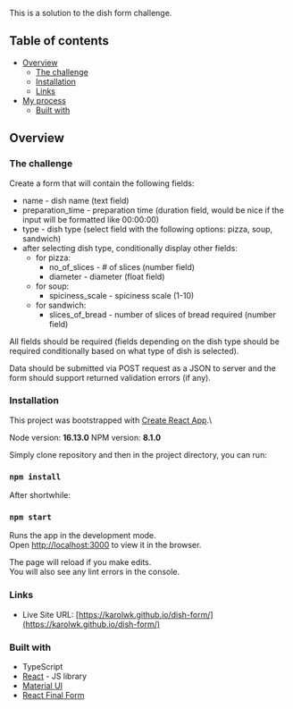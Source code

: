 This is a solution to the dish form challenge.

## Table of contents

- [Overview](#overview)
  - [The challenge](#the-challenge)
  - [Installation](#installation)
  - [Links](#links)
- [My process](#my-process)
  - [Built with](#built-with)

## Overview

### The challenge

Create a form that will contain the following fields:

- name - dish name (text field)
- preparation_time - preparation time (duration field, would be nice if the input will be formatted like 00:00:00)
- type - dish type (select field with the following options: pizza, soup, sandwich)
- after selecting dish type, conditionally display other fields:
  - for pizza:
    - no_of_slices - # of slices (number field)
    - diameter - diameter (float field)
  - for soup:
    - spiciness_scale - spiciness scale (1-10)
  - for sandwich:
    - slices_of_bread - number of slices of bread required (number field)

All fields should be required (fields depending on the dish type should be required conditionally based on what type of dish is selected).

Data should be submitted via POST request as a JSON to server and the form should support returned validation errors (if any).

### Installation

This project was bootstrapped with [Create React App](https://github.com/facebook/create-react-app).\

Node version: **16.13.0**
NPM version: **8.1.0**

Simply clone repository and then in the project directory, you can run:

### `npm install`

After shortwhile:

### `npm start`

Runs the app in the development mode.\
Open [http://localhost:3000](http://localhost:3000) to view it in the browser.

The page will reload if you make edits.\
You will also see any lint errors in the console.

### Links

- Live Site URL: [https://karolwk.github.io/dish-form/](https://karolwk.github.io/dish-form/)

### Built with

- TypeScript
- [React](https://reactjs.org/) - JS library
- [Material UI](https://mui.com)
- [React Final Form](https://final-form.org/react)
